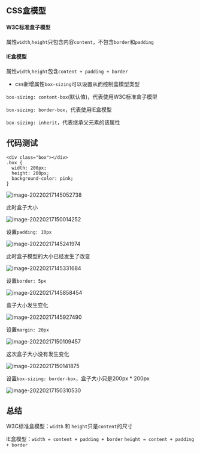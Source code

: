 ## CSS盒模型

#### W3C标准盒子模型

属性`width`,`height`只包含内容`content`，不包含`border`和`padding`

#### IE盒模型

属性`width`,`height`包含`content + padding + border`

- css新增属性`box-sizing`可以设置从而控制盒模型类型

`box-sizing: content-box`(默认值)，代表使用W3C标准盒子模型

`box-sizing: border-box`，代表使用IE盒模型

`box-sizing: inherit`，代表继承父元素的该属性

## 代码测试

```vue
<div class="box"></div>
.box {
  width: 200px;
  height: 200px;
  background-color: pink;
}
```

![image-20220217145052738](../public/css-box/image-20220217145052738.png)

此时盒子大小

![image-20220217150014252](../public/css-box/image-20220217150014252.png)

设置`padding: 10px`

![image-20220217145241974](../public/css-box/image-20220217145241974.png)

此时盒子模型的大小已经发生了改变



![image-20220217145331684](../public/css-box/image-20220217145331684.png)

设置`border: 5px`

![image-20220217145858454](../public/css-box/image-20220217145858454.png)

盒子大小发生变化

![image-20220217145927490](../public/css-box/image-20220217145927490.png)

设置`margin: 20px`

![image-20220217150109457](../public/css-box/image-20220217150109457.png)

这次盒子大小没有发生变化

![image-20220217150141875](../public/css-box/image-20220217150141875.png)

设置`box-sizing: border-box`，盒子大小只是200px * 200px

![image-20220217150310530](../public/css-box/image-20220217150310530.png)

## 总结

W3C标准盒模型：`width` 和 `height`只是`content`的尺寸

IE盒模型：`width = content + padding + border`      `height = content + padding + border`

